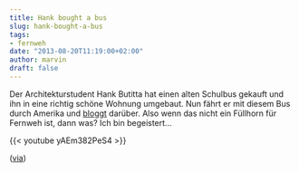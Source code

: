 ```yaml
---
title: Hank bought a bus
slug: hank-bought-a-bus
tags:
- fernweh
date: "2013-08-20T11:19:00+02:00"
author: marvin
draft: false
---
```

Der Architekturstudent Hank Butitta hat einen alten Schulbus gekauft und
ihn in eine richtig schöne Wohnung umgebaut. Nun fährt er mit diesem Bus
durch Amerika und [bloggt](http://www.hankboughtabus.com/) darüber. Also
wenn das nicht ein Füllhorn für Fernweh ist, dann was? Ich bin
begeistert...

{{< youtube yAEm382PeS4 >}}

([via](http://www.thisiscolossal.com/2013/08/hank-bought-a-bus/?utm_source=feedburner&utm_medium=feed&utm_campaign=Feed%3A+colossal+%28Colossal%29))
